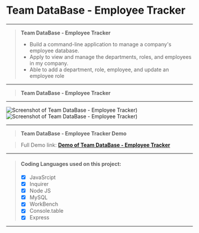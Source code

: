 # 
# 
# **Team DataBase - Employee Tracker**
#### 

***

> **Team DataBase - Employee Tracker** 
> - Build a command-line application to manage a company's employee database.
> - Apply to view and manage the departments, roles, and employees in my company.
> - Able to add a department, role, employee, and update an employee role

***
> **Team DataBase - Employee Tracker** 
***
![Screenshot of Team DataBase - Employee Tracker)](https://i.imgur.com/oIs2Lip.png)
![Screenshot of Team DataBase - Employee Tracker)](https://i.imgur.com/tC1rRc0.png)

***
> **Team DataBase - Employee Tracker Demo**

> Full Demo link: [**Demo of Team DataBase - Employee Tracker**](https://streamable.com/a3rolt)
***

> #### Coding Languages used on this project:
> - [x] JavaSrcipt
> - [x] Inquirer
> - [x] Node JS
> - [x] MySQL
> - [x] WorkBench
> - [x] Console.table
> - [x] Express



***
